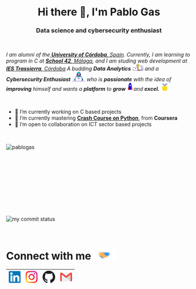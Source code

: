 <h1 align="center">Hi there 👋, I'm Pablo Gas</h1>
<h3 align="center">Data science and cybersecurity enthusiast</h3>

<br/>
<p>
  <em>
    I am alumni of the<a href="http://www.uco.es/"> <b> University of Córdoba</b>, Spain</a>. Currently, I am learning to program in C at <a href="https://42.fr/en/homepage/"> <b>School 42</b>, Málaga</a>, and I am studing web development at <a href="https://www.iestrassierra.com/cfgs-desarrollo-de-aplicaciones-web-a-distancia/"> <b>IES Trassierra</b>, Córdoba</a>
    A budding <b>Data Analytics</b> <img src="https://github.com/PabloGas/PabloGas/blob/main/Assets/Designer.gif" width="30px"> and a <b>Cybersecurity Enthusiast</b>&nbsp;<img src="https://github.com/PabloGas/PabloGas/blob/main/Assets/Developer.gif" width="36px">  who is <b>passionate</b> with the idea of <b>improving</b> himself and wants a <b>platform</b> to <b>grow</b> <img src="https://github.com/PabloGas/PabloGas/blob/main/Assets/Rocket.gif" width="18px">and <b>excel.</b> <img src="https://github.com/PabloGas/PabloGas/blob/main/Assets/Medal.gif" width="20px">
  </em>  
</p>
<br/>

<ul>
  <li> 🔭 I’m currently working on C based projects </li>
  <li> 🌱 I’m currently mastering <a href="https://www.coursera.org/learn/python-crash-course"> <b>Crash Course on Python</b></a>, from <b>Coursera</b></li>
  <li> 👯 I’m open to collaboration on ICT sector based projects </li>
</ul><br/>

<p>
 <!-- GitHub Statistics!-->
<img align="left" height="195px" width="400px" src="https://github-readme-stats.vercel.app/api?username=pablogas&show_icons=true&count_private=true&show_icons=true&hide=php&bg_color=30,A0A0A0,020104&title_color=fff&text_color=fff" alt="pablogas"/>

<!-- Most Languages Used Statistics!-->  
  <!-- <img align="center" height="195px" width="350px" src="https://github-readme-stats.vercel.app/api/top-langs/?username=pablogas&layout=compact&hide=php,smarty&bg_color=30,A0A0A0,020104&title_color=fff&text_color=fff" alt="pablogas" /> -->
</p>

<p align="left">
<img src="https://github-readme-streak-stats.herokuapp.com/?user=pablogas&theme=ads-juicy-fresh&hide_border=true" alt="my commit status" width="49%" /> </p><br/>

<!-- Handshake Gif-->
# Connect with me<img src="https://github.com/PabloGas/PabloGas/blob/main/Assets/Handshake.gif" height="32px">


| [<img src="https://github.com/PabloGas/PabloGas/blob/main/Assets/Linkedin.svg" alt="Linkedin Logo" width="32">](https://www.linkedin.com/in/pablo-gas-garcia/) | [<img src="https://github.com/PabloGas/PabloGas/blob/main/Assets/Instagram.svg" alt="instagram logo" width="32">](https://www.instagram.com/pabgasgar/)| [<img src="https://github.com/PabloGas/PabloGas/blob/main/Assets/Github.svg" alt="Github logo" width="34">](https://github.com/PabloGas) | [<img src="https://github.com/PabloGas/PabloGas/blob/main/Assets/Gmail.svg" alt="Gmail logo" height="32">](mailto:pabgasgar@gmail.com)
|:---:|:---:|:---:|:---:|
